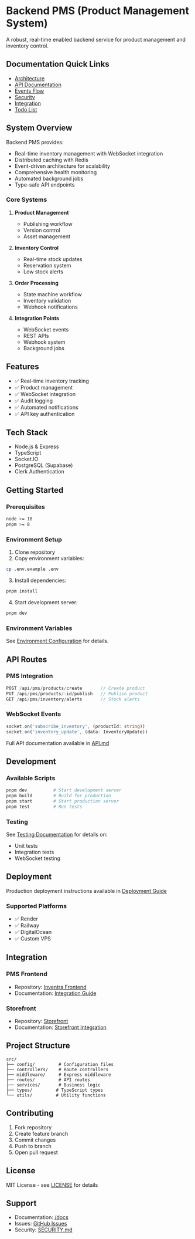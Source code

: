 # Backend PMS (Product Management System)

A robust, real-time enabled backend service for product management and inventory control.

## Documentation Quick Links
- [Architecture](./docs/ARCHITECTURE.md)
- [API Documentation](./docs/API.md)
- [Events Flow](./docs/EVENTS_FLOW.md)
- [Security](./docs/SECURITY.md)
- [Integration](./docs/INTEGRATION.md)
- [Todo List](./docs/TODO.md)

## System Overview
Backend PMS provides:
- Real-time inventory management with WebSocket integration
- Distributed caching with Redis
- Event-driven architecture for scalability
- Comprehensive health monitoring
- Automated background jobs
- Type-safe API endpoints

### Core Systems
1. **Product Management**
   - Publishing workflow
   - Version control
   - Asset management

2. **Inventory Control**
   - Real-time stock updates
   - Reservation system
   - Low stock alerts

3. **Order Processing**
   - State machine workflow
   - Inventory validation
   - Webhook notifications

4. **Integration Points**
   - WebSocket events
   - REST APIs
   - Webhook system
   - Background jobs

## Features
- ✅ Real-time inventory tracking
- ✅ Product management
- ✅ WebSocket integration
- ✅ Audit logging
- ✅ Automated notifications
- ✅ API key authentication

## Tech Stack
- Node.js & Express
- TypeScript
- Socket.IO
- PostgreSQL (Supabase)
- Clerk Authentication

## Getting Started

### Prerequisites
```bash
node >= 18
pnpm >= 8
```

### Environment Setup
1. Clone repository
2. Copy environment variables:
```bash
cp .env.example .env
```

3. Install dependencies:
```bash
pnpm install
```

4. Start development server:
```bash
pnpm dev
```

### Environment Variables
See [Environment Configuration](./docs/DEPLOYMENT.md#environment-variables) for details.

## API Routes

### PMS Integration
```typescript
POST /api/pms/products/create       // Create product
PUT /api/pms/products/:id/publish   // Publish product
GET /api/pms/inventory/alerts       // Stock alerts
```

### WebSocket Events
```typescript
socket.on('subscribe_inventory', (productId: string))
socket.on('inventory_update', (data: InventoryUpdate))
```

Full API documentation available in [API.md](./docs/API.md)

## Development

### Available Scripts
```bash
pnpm dev          # Start development server
pnpm build        # Build for production
pnpm start        # Start production server
pnpm test         # Run tests
```

### Testing
See [Testing Documentation](./docs/TESTING.md) for details on:
- Unit tests
- Integration tests
- WebSocket testing

## Deployment
Production deployment instructions available in [Deployment Guide](./docs/DEPLOYMENT.md)

### Supported Platforms
- ✅ Render
- ✅ Railway
- ✅ DigitalOcean
- ✅ Custom VPS

## Integration

### PMS Frontend
- Repository: [Inventra Frontend](https://github.com/arnesssr/Inventra---frontend)
- Documentation: [Integration Guide](./docs/INTEGRATION.md)

### Storefront
- Repository: [Storefront](https://github.com/arnesssr/storefront---inventra)
- Documentation: [Storefront Integration](./docs/STOREFRONT.md)

## Project Structure
```
src/
├── config/         # Configuration files
├── controllers/    # Route controllers
├── middleware/     # Express middleware
├── routes/         # API routes
├── services/       # Business logic
├── types/         # TypeScript types
└── utils/         # Utility functions
```

## Contributing
1. Fork repository
2. Create feature branch
3. Commit changes
4. Push to branch
5. Open pull request

## License
MIT License - see [LICENSE](./LICENSE) for details

## Support
- Documentation: [/docs](./docs)
- Issues: [GitHub Issues](https://github.com/arnesssr/backendpms/issues)
- Security: [SECURITY.md](./docs/SECURITY.md)
